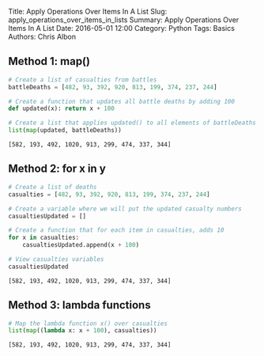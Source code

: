 Title: Apply Operations Over Items In A List
Slug: apply_operations_over_items_in_lists
Summary: Apply Operations Over Items In A List
Date: 2016-05-01 12:00
Category: Python
Tags: Basics
Authors: Chris Albon



## Method 1: map()


```python
# Create a list of casualties from battles
battleDeaths = [482, 93, 392, 920, 813, 199, 374, 237, 244]
```


```python
# Create a function that updates all battle deaths by adding 100
def updated(x): return x + 100
```


```python
# Create a list that applies updated() to all elements of battleDeaths
list(map(updated, battleDeaths))
```




    [582, 193, 492, 1020, 913, 299, 474, 337, 344]



## Method 2: for x in y


```python
# Create a list of deaths
casualties = [482, 93, 392, 920, 813, 199, 374, 237, 244]
```


```python
# Create a variable where we will put the updated casualty numbers
casualtiesUpdated = []
```


```python
# Create a function that for each item in casualties, adds 10
for x in casualties:
    casualtiesUpdated.append(x + 100)
```


```python
# View casualties variables
casualtiesUpdated
```




    [582, 193, 492, 1020, 913, 299, 474, 337, 344]



## Method 3: lambda functions


```python
# Map the lambda function x() over casualties
list(map((lambda x: x + 100), casualties))
```




    [582, 193, 492, 1020, 913, 299, 474, 337, 344]

